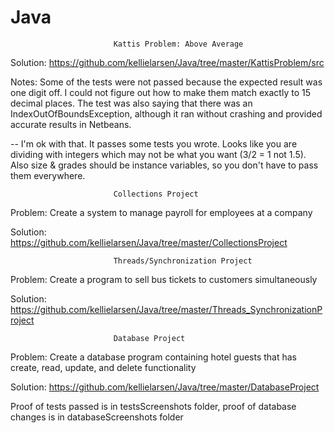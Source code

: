 # Java
                           Kattis Problem: Above Average

Solution: https://github.com/kellielarsen/Java/tree/master/KattisProblem/src

Notes: Some of the tests were not passed because the expected result was one digit off. I could not figure out how to make them match exactly to 15 decimal places. The test was also saying that there was an IndexOutOfBoundsException, although it ran without crashing and provided accurate results in Netbeans.

-- I'm ok with that.  It passes some tests you wrote.  Looks like you are dividing with integers which may not be what you want (3/2 = 1 not 1.5).  Also size & grades should be instance variables, so you don't have to pass them everywhere.
<br />

                           Collections Project

Problem: Create a system to manage payroll for employees at a company

Solution: https://github.com/kellielarsen/Java/tree/master/CollectionsProject
<br />

                           Threads/Synchronization Project

Problem: Create a program to sell bus tickets to customers simultaneously

Solution: https://github.com/kellielarsen/Java/tree/master/Threads_SynchronizationProject
<br />

                           Database Project

Problem: Create a database program containing hotel guests that has create, read, update, and delete functionality

Solution: https://github.com/kellielarsen/Java/tree/master/DatabaseProject

Proof of tests passed is in testsScreenshots folder, proof of database changes is in databaseScreenshots folder
